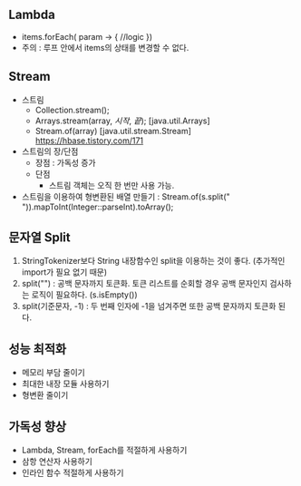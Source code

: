 ## Lambda
- items.forEach( param -> { //logic })
- 주의 : 루프 안에서 items의 상태를 변경할 수 없다.

## Stream
- 스트림
   - Collection.stream();
   - Arrays.stream(array, *시작*, *끝*); [java.util.Arrays]
   - Stream.of(array) [java.util.stream.Stream]
https://hbase.tistory.com/171
- 스트림의 장/단점
  - 장점 : 가독성 증가
  - 단점
      - 스트림 객체는 오직 한 번만 사용 가능.
- 스트림을 이용하여 형변환된 배열 만들기 : Stream.of(s.split(" ")).mapToInt(Integer::parseInt).toArray();


## 문자열 Split
1. StringTokenizer보다 String 내장함수인 split을 이용하는 것이 좋다. (추가적인 import가 필요 없기 때문)
2. split("") : 공백 문자까지 토큰화. 토큰 리스트를 순회할 경우 공백 문자인지 검사하는 로직이 필요하다. (s.isEmpty())
3. split(기준문자, -1) : 두 번째 인자에 -1을 넘겨주면 또한 공백 문자까지 토큰화 된다.

## 성능 최적화
- 메모리 부담 줄이기
- 최대한 내장 모듈 사용하기
- 형변환 줄이기

## 가독성 향상
- Lambda, Stream, forEach를 적절하게 사용하기
- 삼항 연산자 사용하기
- 인라인 함수 적절하게 사용하기
